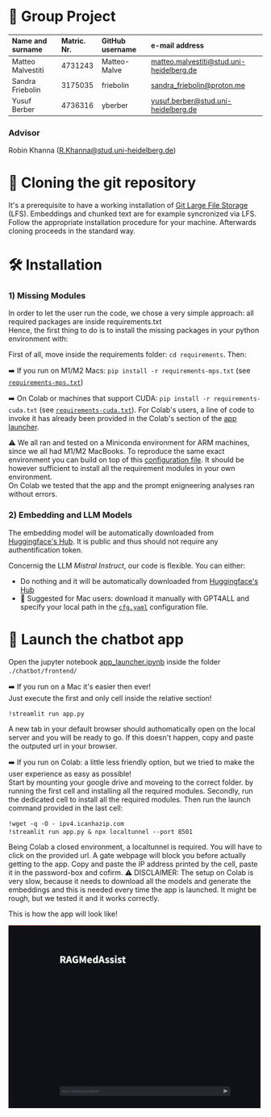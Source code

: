 # 👾 Group Project

| Name and surname    |  Matric. Nr. | GitHub username  |   e-mail address   |
|:--------------------|:-------------|:-----------------|:-------------------|
| Matteo Malvestiti | 4731243| Matteo-Malve | matteo.malvestiti@stud.uni-heidelberg.de|
| Sandra Friebolin | 3175035 | friebolin | sandra_friebolin@proton.me |
| Yusuf Berber | 4736316 | yberber | yusuf.berber@stud.uni-heidelberg.de |

### Advisor
Robin Khanna (R.Khanna@stud.uni-heidelberg.de)

# 🔀 Cloning the git repository
It's a prerequisite to have a working installation of [Git Large File Storage](https://git-lfs.com) (LFS). Embeddings and chunked text are for example syncronized via LFS. Follow the appropriate installation procedure for your machine. Afterwards cloning proceeds in the standard way.

# 🛠️ Installation

### 1) Missing Modules

In order to let the user run the code, we chose a very simple approach: all required packages are inside requirements.txt \
Hence, the first thing to do is to install the missing packages in your python environment with:

First of all, move inside the requirements folder: `cd requirements`. Then:

➡️ If you run on M1/M2 Macs: `pip install -r requirements-mps.txt` (see [`requirements-mps.txt`](./requirements/requirements-mps.txt))

➡️ On Colab or machines that support CUDA: `pip install -r requirements-cuda.txt` (see [`requirements-cuda.txt`](./requirements/requirements-cuda.txt)). For Colab's users, a line of code to invoke it has already been provided in the Colab's section of the [app launcher](./chatbot/frontend/app_launcher.ipynb).

⚠️ We all ran and tested on a Miniconda environment for ARM machines, since we all had M1/M2 MacBooks. To reproduce the same exact environment you can build on top of this [configuration file](https://github.com/jeffheaton/app_deep_learning/blob/main/install/torch.yml). It should be however sufficient to install all the requirement modules in your own environment. \
On Colab we tested that the app and the prompt enigneering analyses ran without errors.


### 2) Embedding and LLM Models

The embedding model will be automatically downloaded from [Huggingface's Hub](https://huggingface.co/thenlper/gte-base). It is public and thus should not require any authentification token.

Concernig the LLM _Mistral Instruct_, our code is flexible. You can either:
- Do nothing and it will be automatically downloaded from [Huggingface's Hub](https://huggingface.co/mistralai/Mistral-7B-v0.1/discussions/104)
- 🍎 Suggested for Mac users: download it manually with GPT4ALL and specify your local path in the [`cfg.yaml`](./chatbot/app/cfg.yaml) configuration file.

# 🚀 Launch the chatbot app

Open the jupyter notebook [app_launcher.ipynb](./chatbot/frontend/app_launcher.ipynb) inside the folder `./chatbot/frontend/`

➡️ If you run on a Mac it's easier then ever! \
Just execute the first and only cell inside the relative section!

    !streamlit run app.py
A new tab in your default browser should authomatically open on the local server and you will be ready to go.
If this doesn't happen, copy and paste the outputed url in your browser.

➡️ If you run on Colab: a little less friendly option, but we tried to make the user experience as easy as possible! \
Start by mounting your google drive and moveing to the correct folder.
by running the first cell and installing all the required modules. Secondly, run the dedicated cell to install all the required modules.
Then run the launch command provided in the last cell:

    !wget -q -O - ipv4.icanhazip.com
    !streamlit run app.py & npx localtunnel --port 8501
Being Colab a closed environment, a localtunnel is required.
You will have to click on the provided url.
A gate webpage will block you before actually getting to the app. Copy and paste the IP address printed by the cell, paste it in the password-box and cofirm.
⚠️ DISCLAIMER: The setup on Colab is very slow, because it needs to download all the models and generate the embeddings and this is needed every time the app is launched. It might be rough, but we tested it and it works correctly.

This is how the app will look like!
<p align="left">
  <img src="chatbot/app/images/UI.png" width="500" />
</p>
